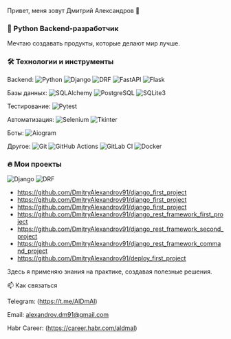 Привет, меня зовут Дмитрий Александров 👋

### 🚀 Python Backend-разработчик

Мечтаю создавать продукты, которые делают мир лучше.

### 🛠 Технологии и инструменты

Backend: 
![Python](https://img.shields.io/badge/-Python-3776AB?style=flat&logo=python&logoColor=white) 
![Django](https://img.shields.io/badge/-Django-092E20?style=flat&logo=django&logoColor=white)
![DRF](https://img.shields.io/badge/-DRF-0A0A0A?style=flat)
![FastAPI](https://img.shields.io/badge/-FastAPI-009688?style=flat&logo=fastapi&logoColor=white)
![Flask](https://img.shields.io/badge/-Flask-000000?style=flat&logo=flask&logoColor=white)


Базы данных:
![SQLAlchemy](https://img.shields.io/badge/-SQLAlchemy-D71F00?style=flat&logo=sqlalchemy&logoColor=white)
![PostgreSQL](https://img.shields.io/badge/-PostgreSQL-4169E1?style=flat&logo=postgresql&logoColor=white)
![SQLite3](https://img.shields.io/badge/-SQLite-003B57?style=flat&logo=sqlite&logoColor=white)


Тестирование:
![Pytest](https://img.shields.io/badge/-Pytest-0A0A0A?style=flat)

Автоматизация:
![Selenium](https://img.shields.io/badge/-Selenium-43B02A?style=flat&logo=selenium&logoColor=white)
![Tkinter](https://img.shields.io/badge/-Tkinter-3776AB?style=flat&logo=python&logoColor=white)

Боты:
![Aiogram](https://img.shields.io/badge/-Aiogram-2CA5E0?style=flat&logo=telegram&logoColor=white)

Другое: 
![Git](https://img.shields.io/badge/-Git-F05032?style=flat&logo=git&logoColor=white)
![GitHub Actions](https://img.shields.io/badge/-GitHub_Actions-2088FF?style=flat&logo=github-actions&logoColor=white)
![GitLab CI](https://img.shields.io/badge/-GitLab_CI-FC6D26?style=flat&logo=gitlab&logoColor=white)
![Docker](https://img.shields.io/badge/-Docker-2496ED?style=flat&logo=docker&logoColor=white)

### 🔥 Мои проекты

![Django](https://img.shields.io/badge/-Django-092E20?style=flat&logo=django&logoColor=white) ![DRF](https://img.shields.io/badge/-DRF-0A0A0A?style=flat)

- https://github.com/DmitryAlexandrov91/django_first_project
- https://github.com/DmitryAlexandrov91/django_first_project
- https://github.com/DmitryAlexandrov91/django_first_project
- https://github.com/DmitryAlexandrov91/django_rest_framework_first_project
- https://github.com/DmitryAlexandrov91/django_rest_framework_second_project
- https://github.com/DmitryAlexandrov91/django_rest_framework_command_project
- https://github.com/DmitryAlexandrov91/deploy_first_project








Здесь я применяю знания на практике, создавая полезные решения.

📫 Как связаться

Telegram: (https://t.me/AlDmAl)

Email: alexandrov.dm91@gmail.com

Habr Career: (https://career.habr.com/aldmal)



